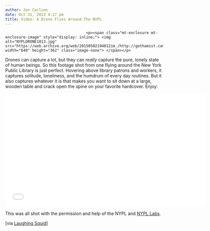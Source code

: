 ```yaml
---
author: Jen Carlson
date: Oct 31, 2013 4:17 pm
title: Video: A Drone Flies Around The NYPL
---
```


	
										<p><span class="mt-enclosure mt-enclosure-image" style="display: inline;"> <img alt="NYPLDRONE1013.jpg" src="https://web.archive.org/web/20150502194012im_/http://gothamist.com/attachments/arts_jen/NYPLDRONE1013.jpg" width="640" height="362" class="image-none"> </span></p>

<p>Drones can capture a lot, but they can <em>really</em> capture the pure, lonely state of human beings. So this footage shot from one flying around the New York Public Library is just perfect. Hovering above library patrons and workers, it captures solitude, loneliness, and the humdrum of every day routines. But it also captures whatever it is that makes you want to sit down at a large, wooden table and crack open the spine on your favorite hardcover. Enjoy: </p>

<p><iframe width="640" height="360" src="//web.archive.org/web/20150502194012if_/http://www.youtube.com/embed/r9FMlv5a_FI" frameborder="0" allowfullscreen></iframe></p>

<p>This was all shot with the permission and help of the NYPL and <a href="https://web.archive.org/web/20150502194012/https://twitter.com/nypl_labs/status/395996270688739328">NYPL Labs</a>.</p>

<p>[via <a href="https://web.archive.org/web/20150502194012/http://laughingsquid.com/camera-drone-captures-aerial-footage-inside-the-new-york-public-library-main-branch/">Laughing Squid</a>]</p>					
										
									
				